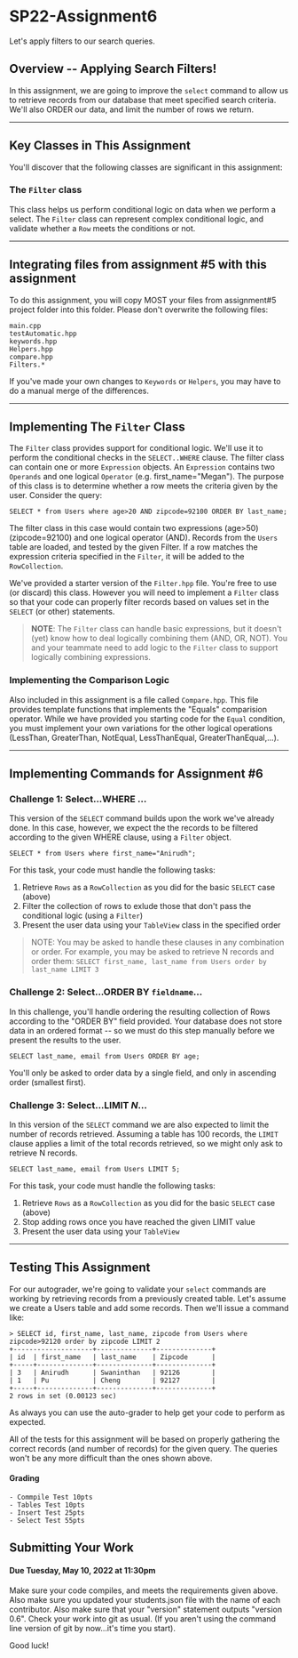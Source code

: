 # SP22-Assignment6
Let's apply filters to our search queries.

## Overview -- Applying Search Filters!

In this assignment, we are going to improve the `select` command to allow us to retrieve records from our database that meet specified search criteria. We'll also ORDER our data, and limit the number of rows we return.

<hr>

## Key Classes in This Assignment 

You'll discover that the following classes are significant in this assignment:

### The `Filter` class

This class helps us perform conditional logic on data when we perform a select. The `Filter` class can represent complex conditional logic, and validate whether a `Row` meets the conditions or not.

<hr>

## Integrating files from assignment #5 with this assignment

To do this assignment, you will copy MOST your files from assignment#5 project folder into this folder. Please don't overwrite the following files:
```
main.cpp
testAutomatic.hpp
keywords.hpp
Helpers.hpp
compare.hpp
Filters.*
```

If you've made your own changes to `Keywords` or `Helpers`, you may have to do a manual merge of the differences.

<hr>

## Implementing The `Filter` Class

The `Filter` class provides support for conditional logic. We'll use it to perform the conditional checks in the `SELECT..WHERE` clause. The filter class can contain one or more `Expression` objects. An `Expression` contains two `Operands` and one logical `Operator` (e.g. first_name="Megan"). The purpose of this class is to determine whether a row meets the criteria given by the user. Consider the query:

```
SELECT * from Users where age>20 AND zipcode=92100 ORDER BY last_name;
```

The filter class in this case would contain two expressions (age>50) (zipcode=92100) and one logical operator (AND). Records from the `Users` table are loaded, and tested by the given Filter. If a row matches the expression criteria specified in the `Filter`, it will be added to the `RowCollection`.  

We've provided a starter version of the `Filter.hpp` file. You're free to use (or discard) this class. However you will need to implement a `Filter` class so that your code can properly filter records based on values set in the `SELECT` (or other) statements.

> **NOTE**: The `Filter` class can handle basic expressions, but it doesn't (yet) know how to deal logically combining them (AND, OR, NOT).  You and your teammate need to add logic to the `Filter` class to support logically combining expressions. 

### Implementing the Comparison Logic

Also included in this assignment is a file called `Compare.hpp`.  This file provides template functions that implements the "Equals" comparision operator. While we have provided you starting code for the `Equal` condition, you must implement your own variations for the other logical operations (LessThan, GreaterThan, NotEqual, LessThanEqual, GreaterThanEqual,...). 

<hr>

## Implementing Commands for Assignment #6

### Challenge 1: Select...WHERE ... 

This version of the `SELECT` command builds upon the work we've already done. In this case, however, we expect the the records to be filtered according to the given WHERE clause, using a `Filter` object.

```
SELECT * from Users where first_name="Anirudh";
```

For this task, your code must handle the following tasks:

1. Retrieve `Rows` as a `RowCollection` as you did for the basic `SELECT` case (above)
2. Filter the collection of rows to exlude those that don't pass the conditional logic (using a `Filter`)
3. Present the user data using your `TableView` class in the specified order


> NOTE: You may be asked to handle these clauses in any combination or order. For example, you may be asked to retrieve N records and order them: `SELECT first_name, last_name from Users order by last_name LIMIT 3`

### Challenge 2: Select...ORDER BY `fieldname`... 

In this challenge, you'll handle ordering the resulting collection of Rows according to the "ORDER BY" field provided. Your database does not store data in an ordered format -- so we must do this step manually before we present the results to the user. 

```
SELECT last_name, email from Users ORDER BY age;
```

You'll only be asked to order data by a single field, and only in ascending order (smallest first).

### Challenge 3: Select...LIMIT _N_... 

In this version of the `SELECT` command we are also expected to limit the number of records retrieved. Assuming a table has 100 records, the `LIMIT` clause applies a limit of the total records retrieved, so we might only ask to retrieve N records.

```
SELECT last_name, email from Users LIMIT 5;
```

For this task, your code must handle the following tasks:

1. Retrieve `Rows` as a `RowCollection` as you did for the basic `SELECT` case (above)
2. Stop adding rows once you have reached the given LIMIT value
3. Present the user data using your `TableView` 

<hr>

## Testing This Assignment

For our autograder, we're going to validate your `select` commands are working by retrieving records from a previously created table. Let's assume we create a Users table and add some records. Then we'll issue a command like:

```
> SELECT id, first_name, last_name, zipcode from Users where zipcode>92120 order by zipcode LIMIT 2
+--------------------+--------------+--------------+
| id  | first_name   | last_name    | Zipcode      |
+-----+--------------+--------------+--------------+
| 3   | Anirudh      | Swaninthan   | 92126        |
| 1   | Pu           | Cheng        | 92127        |
+-----+--------------+--------------+--------------+
2 rows in set (0.00123 sec)
```


As always you can use the auto-grader to help get your code to perform as expected.

All of the tests for this assignment will be based on properly gathering the correct records (and number of records) for the given query. The queries won't be any more difficult than the ones shown above.

#### Grading
```
- Commpile Test 10pts
- Tables Test 10pts
- Insert Test 25pts
- Select Test 55pts
```

## Submitting Your Work
#### Due Tuesday, May 10, 2022 at 11:30pm

Make sure your code compiles, and meets the requirements given above. Also make sure you updated your students.json file with the name of each contributor. Also make sure that your "version" statement outputs "version 0.6".  Check your work into git as usual. (If you aren't using the command line version of git by now...it's time you start).

Good luck! 
